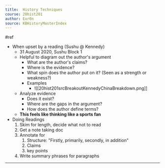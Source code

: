 ```yaml
---
title:  History Techniques
course: 20hist201
author: Exr0n
source: KBHistoryMasterIndex
---
```

#ref

- When upset by a reading (Sushu @ Kennedy)
	- 31 August 2020, Sushu Block 1
	- Helpful to diagram out the author's argument	
		- What are the author's claims?
		- Where is the evidence?
		- What spin does the author put on it? (Seen as a strength or weakness?)
		- Examples
			- ![[20hist201srcBreakoutKennedyChinaBreakdown.png]]
	- Analyze evidence
		- Does it exist?
		- Where are the gaps in the argument?
		- How does the author define terms?
	- **This feels like thinking like a sports fan**
- Doing Readings
	1. Skim for length, decide what not to read
	2. Get a note taking doc 
	3. Annotate for
		1. Structure: "Firstly, primarily, secondly, in addition"
		2. Claims
		3. key points
	4. Write summary phrases for paragraphs

---
